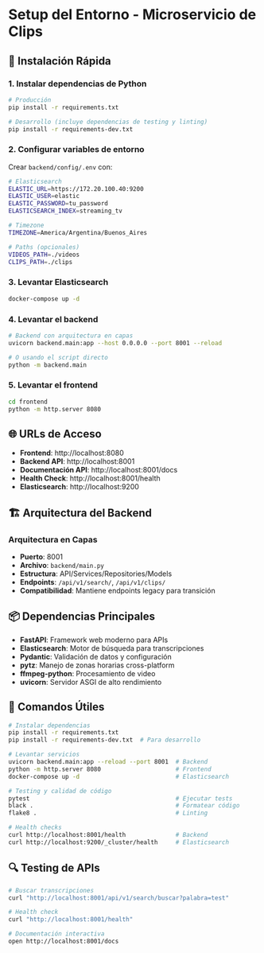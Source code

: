 # Setup del Entorno - Microservicio de Clips

## 🚀 Instalación Rápida

### 1. Instalar dependencias de Python

```bash
# Producción
pip install -r requirements.txt

# Desarrollo (incluye dependencias de testing y linting)
pip install -r requirements-dev.txt
```

### 2. Configurar variables de entorno

Crear `backend/config/.env` con:

```bash
# Elasticsearch
ELASTIC_URL=https://172.20.100.40:9200
ELASTIC_USER=elastic
ELASTIC_PASSWORD=tu_password
ELASTICSEARCH_INDEX=streaming_tv

# Timezone
TIMEZONE=America/Argentina/Buenos_Aires

# Paths (opcionales)
VIDEOS_PATH=./videos
CLIPS_PATH=./clips
```

### 3. Levantar Elasticsearch

```bash
docker-compose up -d
```

### 4. Levantar el backend

```bash
# Backend con arquitectura en capas
uvicorn backend.main:app --host 0.0.0.0 --port 8001 --reload

# O usando el script directo
python -m backend.main
```

### 5. Levantar el frontend

```bash
cd frontend
python -m http.server 8080
```

## 🌐 URLs de Acceso

- **Frontend**: http://localhost:8080
- **Backend API**: http://localhost:8001
- **Documentación API**: http://localhost:8001/docs
- **Health Check**: http://localhost:8001/health
- **Elasticsearch**: http://localhost:9200

## 🏗️ Arquitectura del Backend

### Arquitectura en Capas
- **Puerto**: 8001
- **Archivo**: `backend/main.py`
- **Estructura**: API/Services/Repositories/Models
- **Endpoints**: `/api/v1/search/`, `/api/v1/clips/`
- **Compatibilidad**: Mantiene endpoints legacy para transición

## 📦 Dependencias Principales

- **FastAPI**: Framework web moderno para APIs
- **Elasticsearch**: Motor de búsqueda para transcripciones  
- **Pydantic**: Validación de datos y configuración
- **pytz**: Manejo de zonas horarias cross-platform
- **ffmpeg-python**: Procesamiento de video
- **uvicorn**: Servidor ASGI de alto rendimiento

## 🔧 Comandos Útiles

```bash
# Instalar dependencias
pip install -r requirements.txt
pip install -r requirements-dev.txt  # Para desarrollo

# Levantar servicios
uvicorn backend.main:app --reload --port 8001  # Backend
python -m http.server 8080                     # Frontend
docker-compose up -d                           # Elasticsearch

# Testing y calidad de código
pytest                                         # Ejecutar tests
black .                                        # Formatear código
flake8 .                                       # Linting

# Health checks
curl http://localhost:8001/health              # Backend
curl http://localhost:9200/_cluster/health     # Elasticsearch
```

## 🔍 Testing de APIs

```bash
# Buscar transcripciones
curl "http://localhost:8001/api/v1/search/buscar?palabra=test"

# Health check
curl "http://localhost:8001/health"

# Documentación interactiva
open http://localhost:8001/docs
```